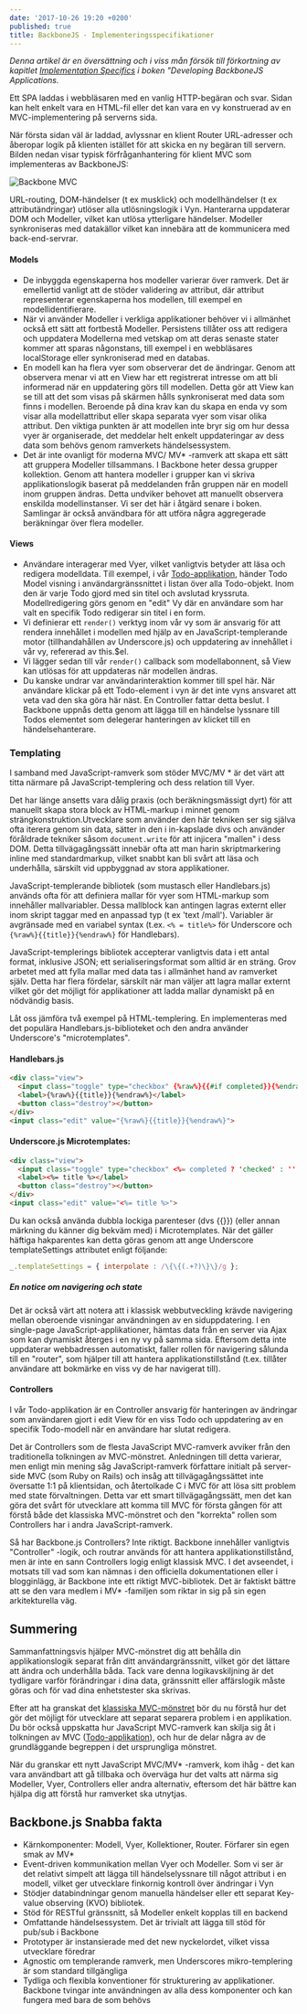 ```yaml
---
date: '2017-10-26 19:20 +0200'
published: true
title: BackboneJS - Implementeringsspecifikationer
---
```

*Denna artikel är en översättning och i viss mån försök till förkortning av kapitlet [Implementation Specifics](https://addyosmani.com/backbone-fundamentals/#backbone-basics) i boken "Developing BackboneJS Applications.*

Ett SPA laddas i webbläsaren med en vanlig HTTP-begäran och svar. Sidan kan helt enkelt vara en HTML-fil eller det kan vara en vy konstruerad av en MVC-implementering på serverns sida.

När första sidan väl är laddad, avlyssnar en klient Router URL-adresser och åberopar logik på klienten istället för att skicka en ny begäran till servern. Bilden nedan visar typisk förfråganhantering för klient MVC som implementeras av BackboneJS:

![Backbone MVC](https://addyosmani.com/backbone-fundamentals/img/backbone_mvc.png)

URL-routing, DOM-händelser (t ex musklick) och modellhändelser (t ex attributändringar) utlöser alla utlösningslogik i Vyn. Hanterarna uppdaterar DOM och Modeller, vilket kan utlösa ytterligare händelser. Modeller synkroniseras med datakällor vilket kan innebära att 
de kommunicera med back-end-servrar.

#### Models

* De inbyggda egenskaperna hos modeller varierar över ramverk. Det är emellertid vanligt att de stöder validering av attribut, där attribut representerar egenskaperna hos modellen, till exempel en modellidentifierare.
* När vi använder Modeller i verkliga applikationer behöver vi i allmänhet också ett sätt att fortbestå Modeller. Persistens tillåter oss att redigera och uppdatera Modellerna med vetskap om att deras senaste stater kommer att sparas någonstans, till exempel i en webbläsares localStorage eller synkroniserad med en databas.
* En modell kan ha flera vyer som observerar det de ändringar. Genom att observera menar vi att en View har ett registrerat intresse om att bli informerad när en uppdatering görs till modellen. Detta gör att View kan se till att det som visas på skärmen hålls synkroniserat med data som finns i modellen. Beroende på dina krav kan du skapa en enda vy som visar alla modellattribut eller skapa separata vyer som visar olika attribut. Den viktiga punkten är att modellen inte bryr sig om hur dessa vyer är organiserade, det meddelar helt enkelt uppdateringar av dess data som behövs genom ramverkets händelsessystem.
* Det är inte ovanligt för moderna MVC/ MV* -ramverk att skapa ett sätt att gruppera Modeller tillsammans. I Backbone heter dessa grupper kollektion. Genom att hantera modeller i grupper kan vi skriva applikationslogik baserat på meddelanden från gruppen när en modell inom gruppen ändras. Detta undviker behovet att manuellt observera enskilda modellinstanser. Vi ser det här i åtgärd senare i boken. Samlingar är också användbara för att utföra några aggregerade beräkningar över flera modeller.

#### Views

* Användare interagerar med Vyer, vilket vanligtvis betyder att läsa och redigera modelldata. Till exempel, i vår [Todo-applikation](/2017/backbonejs-client-side-mvc-style/), händer Todo Model visning i användargränssnittet i listan över alla Todo-objekt. Inom den är varje Todo gjord med sin titel och avslutad kryssruta. Modellredigering görs genom en "edit" Vy där en användare som har valt en specifik Todo redigerar sin titel i en form.
* Vi definierar ett `render()` verktyg inom vår vy som är ansvarig för att rendera innehållet i modellen med hjälp av en JavaScript-templerande motor (tillhandahållen av Underscore.js) och uppdatering av innehållet i vår vy, refererad av this.$el.
* Vi lägger sedan till vår `render()` callback som modellabonnent, så View kan utlösas för att uppdateras när modellen ändras.
* Du kanske undrar var användarinteraktion kommer till spel här. När användare klickar på ett Todo-element i vyn är det inte vyns ansvaret att veta vad den ska göra här näst. En Controller fattar detta beslut. I Backbone uppnås detta genom att lägga till en händelse lyssnare till Todos elementet som delegerar hanteringen av klicket till en händelsehanterare.

### Templating

I samband med JavaScript-ramverk som stöder MVC/MV * är det värt att titta närmare på JavaScript-templering och dess relation till Vyer.

Det har länge ansetts vara dålig praxis (och beräkningsmässigt dyrt) för att manuellt skapa stora block av HTML-markup i minnet genom strängkonstruktion.Utvecklare som använder den här tekniken ser sig själva ofta iterera genom sin data, sätter in den i in-kapslade divs och använder föråldrade tekniker såsom `document.write` för att injicera "mallen" i dess DOM. Detta tillvägagångssätt innebär ofta att man harin skriptmarkering inline med standardmarkup, vilket snabbt kan bli svårt att läsa och underhålla, särskilt vid uppbyggnad av stora applikationer.

JavaScript-templerande bibliotek (som mustasch eller Handlebars.js) används ofta för att definiera mallar för vyer som HTML-markup som innehåller mallvariabler. Dessa mallblock kan antingen lagras externt eller inom skript taggar med en anpassad typ (t ex 'text /mall'). Variabler är avgränsade med en variabel syntax (t.ex. `<% = title%>` för Underscore och `{%raw%}{{title}}{%endraw%}` för Handlebars).

JavaScript-templerings bibliotek accepterar vanligtvis data i ett antal format, inklusive JSON; ett serialiseringsformat som alltid är en sträng. Grov arbetet med att fylla mallar med data tas i allmänhet hand av ramverket själv. Detta har flera fördelar, särskilt när man väljer att lagra mallar externt vilket gör det möjligt för applikationer att ladda mallar dynamiskt på en nödvändig basis.

Låt oss jämföra två exempel på HTML-templering. En implementeras med det populära Handlebars.js-biblioteket och den andra använder Underscore's "microtemplates".

#### Handlebars.js

```html
<div class="view">
  <input class="toggle" type="checkbox" {%raw%}{{#if completed}}{%endraw%} checked {%raw%}{{/if}}{%endraw%}>
  <label>{%raw%}{{title}}{%endraw%}</label>
  <button class="destroy"></button>
</div>
<input class="edit" value="{%raw%}{{title}}{%endraw%}">
```

#### Underscore.js Microtemplates:

```html
<div class="view">
  <input class="toggle" type="checkbox" <%= completed ? 'checked' : '' %>>
  <label><%= title %></label>
  <button class="destroy"></button>
</div>
<input class="edit" value="<%= title %>">
```

Du kan också använda dubbla lockiga parenteser (dvs {{}}) (eller annan märkning du känner dig bekväm med) i Microtemplates. När det gäller häftiga hakparentes kan detta göras genom att ange Underscore templateSettings attributet enligt följande:

```js
_.templateSettings = { interpolate : /\{\{(.+?)\}\}/g };
```

##### En notice om navigering och state

Det är också värt att notera att i klassisk webbutveckling krävde navigering mellan oberoende visningar användningen av en siduppdatering. I en single-page JavaScript-applikationer, hämtas data från en server via Ajax som kan dynamiskt återges i en ny vy på samma sida. Eftersom detta inte uppdaterar webbadressen automatiskt, faller rollen för navigering sålunda till en "router", som hjälper till att hantera applikationstillstånd (t.ex. tillåter användare att bokmärke en viss vy de har navigerat till).


#### Controllers

I vår Todo-applikation är en Controller ansvarig för hanteringen av ändringar som användaren gjort i edit View för en viss Todo och uppdatering av en specifik Todo-modell när en användare har slutat redigera.

Det är Controllers som de flesta JavaScript MVC-ramverk avviker från den traditionella tolkningen av MVC-mönstret. Anledningen till detta varierar, men enligt min mening såg JavaScript-ramverk författare initialt på server-side MVC (som Ruby on Rails) och insåg att tillvägagångssättet inte översatte 1:1 på klientsidan, och återtolkade C i MVC för att lösa sitt problem med state förvaltningen. Detta var ett smart tillvägagångssätt, men det kan göra det svårt för utvecklare att komma till MVC för första gången för att förstå både det klassiska MVC-mönstret och den "korrekta" rollen som Controllers har i andra JavaScript-ramverk.

Så har Backbone.js Controllers? Inte riktigt. Backbone innehåller vanligtvis "Controller" -logik, och routrar används för att hantera applikationstillstånd, men är inte en sann Controllers logig enligt klassisk MVC. I det avseendet, i motsats till vad som kan nämnas i den officiella dokumentationen eller i blogginlägg, är Backbone inte ett riktigt MVC-bibliotek. Det är faktiskt bättre att se den vara medlem i MV* -familjen som riktar in sig på sin egen arkitekturella väg. 

## Summering

Sammanfattningsvis hjälper MVC-mönstret dig att behålla din applikationslogik separat från ditt användargränssnitt, vilket gör det lättare att ändra och underhålla båda. Tack vare denna logikavskiljning är det tydligare varför förändringar i dina data, gränssnitt eller affärslogik måste göras och för vad dina enhetstester ska skrivas.

Efter att ha granskat det [klassiska MVC-mönstret](/2017/mvc-model-view-controller/) bör du nu förstå hur det gör det möjligt för utvecklare att separat separera problem i en applikation. Du bör också uppskatta hur JavaScript MVC-ramverk kan skilja sig åt i tolkningen av MVC ([Todo-applikation](/2017/backbonejs-client-side-mvc-style/)), och hur de delar några av de grundläggande begreppen i det ursprungliga mönstret.

När du granskar ett nytt JavaScript MVC/MV* -ramverk, kom ihåg - det kan vara användbart att gå tillbaka och överväga hur det valts att närma sig Modeller, Vyer, Controllers eller andra alternativ, eftersom det här bättre kan hjälpa dig att förstå hur ramverket ska utnytjas.

## Backbone.js Snabba fakta

* Kärnkomponenter: Modell, Vyer, Kollektioner, Router. Förfarer sin egen smak av MV*
* Event-driven kommunikation mellan Vyer och Modeller. Som vi ser är det relativt simpelt att lägga till händelselyssnare till något attribut i en modell, vilket ger utvecklare finkornig kontroll över ändringar i Vyn
* Stödjer databindningar genom manuella händelser eller ett separat Key-value observing (KVO) bibliotek.
* Stöd för RESTful gränssnitt, så Modeller enkelt kopplas till en backend
* Omfattande händelsessystem. Det är trivialt att lägga till stöd för pub/sub i Backbone
* Prototyper är instansierade med det new nyckelordet, vilket vissa utvecklare föredrar
* Agnostic om templerande ramverk, men Underscores mikro-templering är som standard tillgängliga
* Tydliga och flexibla konventioner för strukturering av applikationer. Backbone tvingar inte användningen av alla dess komponenter och kan fungera med bara de som behövs


